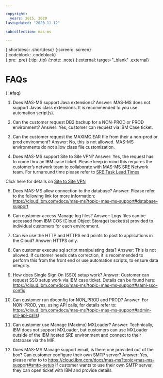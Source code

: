 ```yaml
---

copyright:
  years: 2015, 2020
lastupdated: "2020-11-12"

subcollection: mas-ms

---
```


{:shortdesc: .shortdesc}
{:screen: .screen}  
{:codeblock: .codeblock}  
{:pre: .pre}
{:tip: .tip}
{:note: .note}
{:external: target="_blank" .external}

# FAQs
{: #faq}

1. Does MAS-MS support Java extensions?
Answer: MAS-MS does not support Javas class extensions. It is recommended to you use automation script(s).

2. Can the customer request DB2 backup for a NON-PROD or PROD environment?
Answer: Yes, customer can request via IBM Case ticket.

3. Can the customer request the MAXIMO.EAR file from their a non-prod or prod environment?
Answer: No, this is not allowed. MAS-MS environments do not allow class file customization.

4. Does MAS-MS support Site to Site VPN?
Answer: Yes, the request has to come thru an IBM case ticket. Please keep in mind this requires the customer’s network team to collaborate with MAS-MS SRE Network team. For turnaround time please refer to [SRE Task Lead Times](/docs/mas-ms?topic=mas-ms-operations#sre-task-lead-times)

Click here for details on [Site to Site VPN](/docs/mas-ms?topic=mas-ms-support#site-to-site-vpn)

5. Does MAS-MS allow connection to the database?
Answer: Please refer to the following link for more information:
https://cloud.ibm.com/docs/mas-ms?topic=mas-ms-support#database-support

6. Can customer access Manage log files?
Answer: Logs files can be accessed from IBM COS (Cloud Object Storage) bucket(s) provided to individual customers for each environment.

7. Can we use the HTTP and HTTPS end points to post to applications in the Cloud?
Answer: HTTPS only.

8. Can customer execute sql script manipulating data?
Answer: This is not allowed. If customer needs data correction, it is recommended to perform this from the front end or use automation scripts, to ensure data integrity.

9. How does Single Sign On (SSO) setup work?
Answer: Customer can request SSO setup work via IBM case ticket. Details can be found here:
https://cloud.ibm.com/docs/mas-ms?topic=mas-ms-support#saml-sso-config

10. Can customer run dbconfig for NON_PROD and PROD?
Answer: For NON-PROD, yes, using API calls, for details refer to:
https://cloud.ibm.com/docs/mas-ms?topic=mas-ms-support#admin-util-api-calls)

11. Can customer use Manage (Maximo) MXLoader?
Answer: Technically, IBM does not support MXLoader, but customers can use MXLoader outside of the IBM hosted SRE environment and connect to their database via the MIF.

12. Does MAS-MS Manage support email, is there one provided out of the box? Can customer configure their own SMTP server?
Answer: Yes, please refer to to https://cloud.ibm.com/docs/mas-ms?topic=mas-ms-support#smtp-setup
If customer wants to use their own SMTP server, they can open ticket with IBM and provide details.